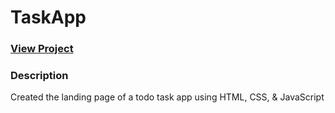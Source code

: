 # TaskApp

### <a href="https://christian-browne.github.io/TaskApp/">View Project</a>

### Description
Created the landing page of a todo task app using HTML, CSS, & JavaScript
